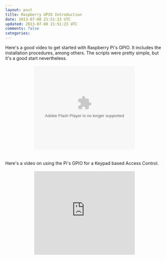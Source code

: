 ```yaml
---           
layout: post
title: Raspberry GPIO Introduction
date: 2013-07-08 21:51:23 UTC
updated: 2013-07-08 21:51:23 UTC
comments: false
categories: 
---
```


<div class="separator" style="clear: both; text-align: center;"></div><div style="text-align: left;">Here's a good video to get started with Raspberry Pi's GPIO. It includes the installation procedures, among others. The scripts were pretty simple, but it's a good start nevertheless.</div><br /><div style="text-align: center;"><div style="text-align: center;"><object class="BLOGGER-youtube-video" classid="clsid:D27CDB6E-AE6D-11cf-96B8-444553540000" codebase="http://download.macromedia.com/pub/shockwave/cabs/flash/swflash.cab#version=6,0,40,0" data-thumbnail-src="http://img.youtube.com/vi/q_NvDTZIaS4/0.jpg" height="266" width="320"><param name="movie" value="http://youtube.googleapis.com/v/q_NvDTZIaS4&source=uds" /><param name="bgcolor" value="#FFFFFF" /><param name="allowFullScreen" value="true" /><embed width="320" height="266"  src="http://youtube.googleapis.com/v/q_NvDTZIaS4&source=uds" type="application/x-shockwave-flash" allowfullscreen="true"></embed></object></div><div style="text-align: left;"><br /></div><div style="text-align: left;"><br /></div><div style="text-align: left;">Here's a video on using the Pi's GPIO for a Keypad based Access Control.&nbsp;</div></div><div style="text-align: center;"><br /></div><div class="separator" style="clear: both; text-align: center;"><iframe allowfullscreen='allowfullscreen' webkitallowfullscreen='webkitallowfullscreen' mozallowfullscreen='mozallowfullscreen' width='320' height='266' src='https://www.youtube.com/embed/-ukI2B10gEQ?feature=player_embedded' frameborder='0' /></div><div style="text-align: left;"><br /></div><br /><br /><br />